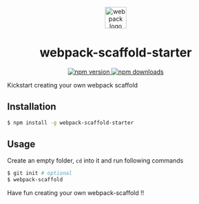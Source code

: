 <p align="center">
  <img alt="webpack logo" src="https://raw.githubusercontent.com/webpack/media/master/logo/icon-square-big.png" width="50px" />
</p>

<h1 align="center">webpack-scaffold-starter</h1>

<p align="center">
  <a href="https://www.npmjs.com/package/webpack-scaffold-starter">
    <img src="https://badge.fury.io/js/webpack-scaffold-starter.svg" alt="npm version" />
  </a>
  <a href="https://www.npmjs.com/package/webpack-scaffold-starter">
    <img src="https://img.shields.io/npm/dt/webpack-scaffold-starter.svg" alt="npm downloads" />
  </a>
</p>
Kickstart creating your own webpack scaffold

## Installation
```bash
$ npm install -g webpack-scaffold-starter
```

## Usage
Create an empty folder, `cd` into it and run following commands
```bash
$ git init # optional
$ webpack-scaffold
```
Have fun creating your own webpack-scaffold !!
